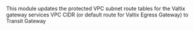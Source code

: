 This module updates the protected VPC subnet route tables for the Valtix gateway services VPC CIDR (or default route for Valtix Egress Gateway) to Transit Gateway